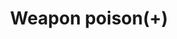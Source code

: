 ---
layout: item
title: Weapon poison(+)
item-id: 5937
datatable: true
id: 5937
name: "Weapon poison(+)"
members: true
lowalch: 115
highalch: 172
examine: "A vial of extra strong weapon poison, for spears and daggers."
monsters:
  - id: 8703
    name: "Temple Spider"
    members: true
    combat_level: 75
    wiki_url: "https://oldschool.runescape.wiki/w/Temple_Spider"
    drops:
      - quantity: "1"
        rarity: 0.02
        drop_requirements: null
---